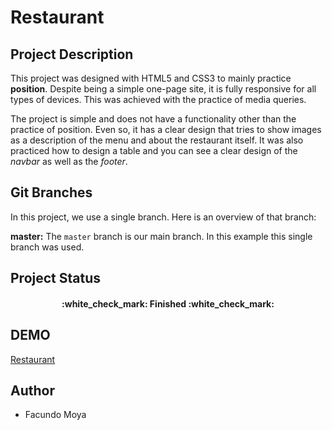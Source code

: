 # **Restaurant**

## Project Description

This project was designed with HTML5 and CSS3 to mainly practice **position**.
Despite being a simple one-page site, it is fully responsive for all types of devices. This was achieved with the practice of media queries.

The project is simple and does not have a functionality other than the practice of position. Even so, it has a clear design that tries to show images as a description of the menu and about the restaurant itself. It was also practiced how to design a table and you can see a clear design of the *navbar* as well as the *footer*.

## Git Branches

In this project, we use a single branch. Here is an overview of that branch:

**master:** The `master` branch is our main branch. In this example this single branch was used.

## Project Status

<h4 align="center">
:white_check_mark: Finished :white_check_mark:
</h4>

## DEMO

[Restaurant](https://restaurantpractice.netlify.app/)

## Author

* Facundo Moya
